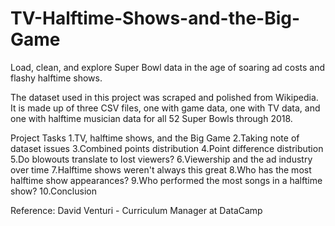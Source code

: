 # TV-Halftime-Shows-and-the-Big-Game
Load, clean, and explore Super Bowl data in the age of soaring ad costs and flashy halftime shows.

The dataset used in this project was scraped and polished from Wikipedia. It is made up of three CSV files, one with game data, one with TV data, and one with halftime musician data for all 52 Super Bowls through 2018.

Project Tasks
1.TV, halftime shows, and the Big Game
2.Taking note of dataset issues
3.Combined points distribution
4.Point difference distribution
5.Do blowouts translate to lost viewers?
6.Viewership and the ad industry over time
7.Halftime shows weren't always this great
8.Who has the most halftime show appearances?
9.Who performed the most songs in a halftime show?
10.Conclusion

Reference: David Venturi - Curriculum Manager at DataCamp
